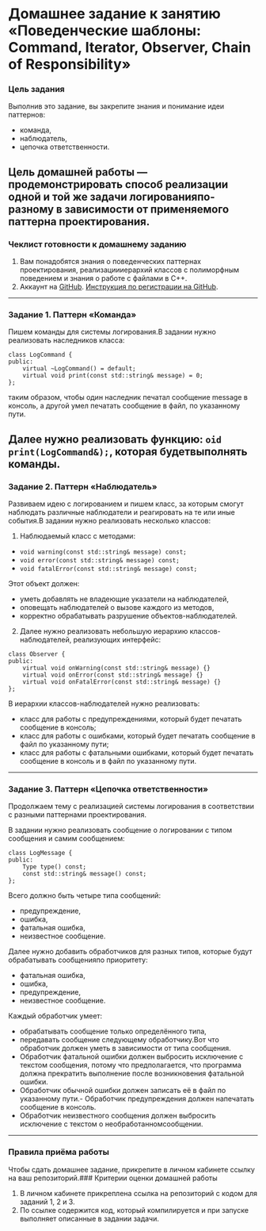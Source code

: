 # Домашнее задание к занятию «Поведенческие шаблоны: Command, Iterator, Observer, Chain of Responsibility»
### Цель задания
Выполнив это задание, вы закрепите знания и понимание идеи паттернов:
- команда,
- наблюдатель,
- цепочка ответственности.

Цель домашней работы — продемонстрировать способ реализации одной и той же задачи логированияпо-разному в зависимости от применяемого паттерна проектирования.
------
### Чеклист готовности к домашнему заданию
1. Вам понадобятся знания о поведенческих паттернах проектирования, реализациииерархий классов с полиморфным поведением и знания о работе с файлами в C++.
2. Аккаунт на [GitHub](https://github.com/). [Инструкция по регистрации на GitHub](https://github.com/netology-code/cppm-homeworks/tree/main/common/sign%20up).
------
### Задание 1. Паттерн «Команда»
Пишем команды для системы логирования.В задании нужно реализовать наследников класса:
```
class LogCommand {
public:
    virtual ~LogCommand() = default;
    virtual void print(const std::string& message) = 0;
};
```
таким образом, чтобы один наследник печатал сообщение message в консоль, а другой умел печатать сообщение в файл, по указанному пути.

Далее нужно реализовать функцию: `oid print(LogCommand&);`, которая будетвыполнять команды.
------
### Задание 2. Паттерн «Наблюдатель»
Развиваем идею с логированием и пишем класс, за которым смогут наблюдать различные наблюдатели и реагировать на те или иные события.В задании нужно реализовать несколько классов:
1. Наблюдаемый класс с методами:
- `void warning(const std::string& message) const;`
- `void error(const std::string& message) const;`
- `void fatalError(const std::string& message) const;`

Этот объект должен:
- уметь добавлять не владеющие указатели на наблюдателей,
- оповещать наблюдателей о вызове каждого из методов,
- корректно обрабатывать разрушение объектов-наблюдателей.
2. Далее нужно реализовать небольшую иерархию классов-наблюдателей, реализующих интерфейс:
```
class Observer {
public: 
    virtual void onWarning(const std::string& message) {} 
    virtual void onError(const std::string& message) {} 
    virtual void onFatalError(const std::string& message) {}
};
```
В иерархии классов-наблюдателей нужно реализовать:
- класс для работы с предупреждениями, который будет печатать сообщение в консоль;
- класс для работы с ошибками, который будет печатать сообщение в файл по указанному пути;
- класс для работы с фатальными ошибками, который будет печатать сообщение в консоль и в файл по указанному пути.
------
### Задание 3. Паттерн «Цепочка ответственности»
Продолжаем тему с реализацией системы логирования в соответствии с разными паттернами проектирования.

В задании нужно реализовать сообщение о логировании с типом сообщения и самим сообщением:
```
class LogMessage {
public: 
    Type type() const;
    const std::string& message() const;
};
```
Всего должно быть четыре типа сообщений:
- предупреждение,
- ошибка,
- фатальная ошибка,
- неизвестное сообщение.

Далее нужно добавить обработчиков для разных типов, которые будут обрабатывать сообщенияпо приоритету:
- фатальная ошибка,
- ошибка,
- предупреждение,
- неизвестное сообщение.

Каждый обработчик умеет:
- обрабатывать сообщение только определённого типа,
- передавать сообщение следующему обработчику.Вот что обработчик должен уметь в зависимости от типа сообщения.
- Обработчик фатальной ошибки должен выбросить исключение с текстом сообщения, потому что предполагается, что программа должна прекратить выполнение после возникновения фатальной ошибки.
- Обработчик обычной ошибки должен записать её в файл по указанному пути.- Обработчик предупреждения должен напечатать сообщение в консоль.
- Обработчик неизвестного сообщения должен выбросить исключение с текстом о необработанномсообщении.
------
### Правила приёма работы
Чтобы сдать домашнее задание, прикрепите в личном кабинете ссылку на ваш репозиторий.### Критерии оценки домашней работы
1. В личном кабинете прикреплена ссылка на репозиторий с кодом для заданий 1, 2 и 3.
2. По ссылке содержится код, который компилируется и при запуске выполняет описанные в задании задачи.

